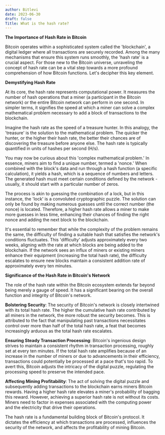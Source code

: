```yaml
---
author: Bitlevi
date: 2023-06-30
draft: false
Title: What is the hash rate?
---
```


**The Importance of Hash Rate in Bitcoin**

Bitcoin operates within a sophisticated system called the 'blockchain', a digital ledger where all transactions are securely recorded. Among the many mechanisms that ensure this system runs smoothly, the 'hash rate' is a crucial aspect. For those new to the Bitcoin universe, unraveling the concept of hash rate can be a vital step towards a more profound comprehension of how Bitcoin functions. Let's decipher this key element.

**Demystifying Hash Rate**

At its core, the hash rate represents computational power. It measures the number of hash operations that a miner (a participant in the Bitcoin network) or the entire Bitcoin network can perform in one second. In simpler terms, it signifies the speed at which a miner can solve a complex mathematical problem necessary to add a block of transactions to the blockchain.

Imagine the hash rate as the speed of a treasure hunter. In this analogy, the 'treasure' is the solution to the mathematical problem. The quicker the hunter, or the higher their hash rate, the better their chances are of discovering the treasure before anyone else. The hash rate is typically quantified in units of hashes per second (H/s).

You may now be curious about this 'complex mathematical problem.' In essence, miners aim to find a unique number, termed a 'nonce.' When combined with the block's data and run through a hash function (a specific calculation), it yields a hash, which is a sequence of numbers and letters. The generated hash must meet certain conditions defined by the network - usually, it should start with a particular number of zeros.

The process is akin to guessing the combination of a lock, but in this instance, the 'lock' is a convoluted cryptographic puzzle. The solution can only be found by making numerous guesses until the correct number (the nonce) is located. Therefore, a higher hash rate allows a miner to make more guesses in less time, enhancing their chances of finding the right nonce and adding the next block to the blockchain.

It's essential to remember that while the complexity of the problem remains the same, the difficulty of finding a suitable hash that satisfies the network's conditions fluctuates. This 'difficulty' adjusts approximately every two weeks, aligning with the rate at which blocks are being added to the blockchain. If the network sees an influx of miners or existing miners enhance their equipment (increasing the total hash rate), the difficulty escalates to ensure new blocks maintain a consistent addition rate of approximately every ten minutes.

**Significance of the Hash Rate in Bitcoin's Network**

The role of the hash rate within the Bitcoin ecosystem extends far beyond being merely a gauge of speed. It has a significant bearing on the overall function and integrity of Bitcoin's network. 

**Bolstering Security**: The security of Bitcoin's network is closely intertwined with its total hash rate. The higher the cumulative hash rate contributed by all miners in the network, the more robust the security becomes. This is attributed to the fact that manipulating past transactions necessitates control over more than half of the total hash rate, a feat that becomes increasingly arduous as the total hash rate escalates. 

**Ensuring Steady Transaction Processing**: Bitcoin's ingenious design strives to maintain a consistent rhythm in transaction processing, roughly set at every ten minutes. If the total hash rate amplifies because of an increase in the number of miners or due to advancements in their efficiency, transactions could potentially be processed at a pace that's too rapid. To avert this, Bitcoin adjusts the intricacy of the digital puzzle, regulating the processing speed to preserve the intended pace. 

**Affecting Mining Profitability**: The act of solving the digital puzzle and subsequently adding transactions to the blockchain earns miners Bitcoin rewards. Having a higher hash rate elevates a miner's probability of bagging this reward. However, achieving a superior hash rate is not without its costs. Miners need to factor in expenses associated with the computing power and the electricity that drive their operations. 

The hash rate is a fundamental building block of Bitcoin's protocol. It dictates the efficiency at which transactions are processed, influences the security of the network, and affects the profitability of mining Bitcoin.